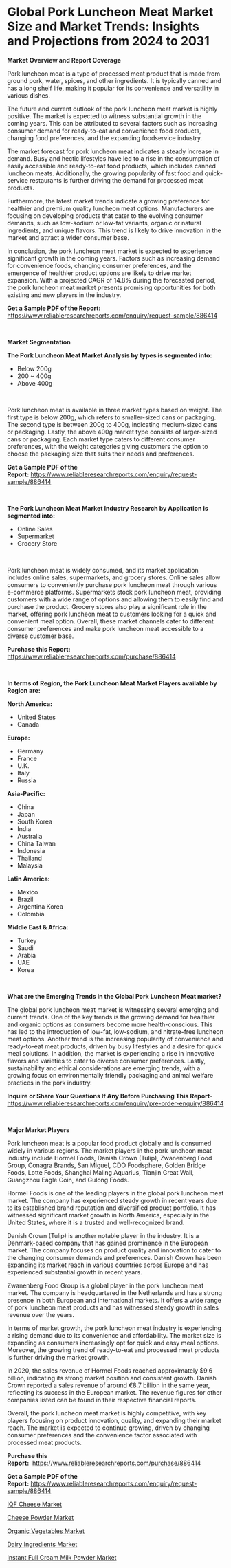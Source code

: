 <p><h1>Global Pork Luncheon Meat Market Size and Market Trends: Insights and Projections from 2024 to 2031</h1></p><p><strong>Market Overview and Report Coverage</strong></p>
<p><p>Pork luncheon meat is a type of processed meat product that is made from ground pork, water, spices, and other ingredients. It is typically canned and has a long shelf life, making it popular for its convenience and versatility in various dishes.</p><p>The future and current outlook of the pork luncheon meat market is highly positive. The market is expected to witness substantial growth in the coming years. This can be attributed to several factors such as increasing consumer demand for ready-to-eat and convenience food products, changing food preferences, and the expanding foodservice industry.</p><p>The market forecast for pork luncheon meat indicates a steady increase in demand. Busy and hectic lifestyles have led to a rise in the consumption of easily accessible and ready-to-eat food products, which includes canned luncheon meats. Additionally, the growing popularity of fast food and quick-service restaurants is further driving the demand for processed meat products.</p><p>Furthermore, the latest market trends indicate a growing preference for healthier and premium quality luncheon meat options. Manufacturers are focusing on developing products that cater to the evolving consumer demands, such as low-sodium or low-fat variants, organic or natural ingredients, and unique flavors. This trend is likely to drive innovation in the market and attract a wider consumer base.</p><p>In conclusion, the pork luncheon meat market is expected to experience significant growth in the coming years. Factors such as increasing demand for convenience foods, changing consumer preferences, and the emergence of healthier product options are likely to drive market expansion. With a projected CAGR of 14.8% during the forecasted period, the pork luncheon meat market presents promising opportunities for both existing and new players in the industry.</p></p>
<p><strong>Get a Sample PDF of the Report:</strong> <a href="https://www.reliableresearchreports.com/enquiry/request-sample/886414">https://www.reliableresearchreports.com/enquiry/request-sample/886414</a></p>
<p>&nbsp;</p>
<p><strong>Market Segmentation</strong></p>
<p><strong>The Pork Luncheon Meat Market Analysis by types is segmented into:</strong></p>
<p><ul><li>Below 200g</li><li>200 ~ 400g</li><li>Above 400g</li></ul></p>
<p>&nbsp;</p>
<p><p>Pork luncheon meat is available in three market types based on weight. The first type is below 200g, which refers to smaller-sized cans or packaging. The second type is between 200g to 400g, indicating medium-sized cans or packaging. Lastly, the above 400g market type consists of larger-sized cans or packaging. Each market type caters to different consumer preferences, with the weight categories giving customers the option to choose the packaging size that suits their needs and preferences.</p></p>
<p><strong>Get a Sample PDF of the Report:</strong>&nbsp;<a href="https://www.reliableresearchreports.com/enquiry/request-sample/886414">https://www.reliableresearchreports.com/enquiry/request-sample/886414</a></p>
<p>&nbsp;</p>
<p><strong>The Pork Luncheon Meat Market Industry Research by Application is segmented into:</strong></p>
<p><ul><li>Online Sales</li><li>Supermarket</li><li>Grocery Store</li></ul></p>
<p>&nbsp;</p>
<p><p>Pork luncheon meat is widely consumed, and its market application includes online sales, supermarkets, and grocery stores. Online sales allow consumers to conveniently purchase pork luncheon meat through various e-commerce platforms. Supermarkets stock pork luncheon meat, providing customers with a wide range of options and allowing them to easily find and purchase the product. Grocery stores also play a significant role in the market, offering pork luncheon meat to customers looking for a quick and convenient meal option. Overall, these market channels cater to different consumer preferences and make pork luncheon meat accessible to a diverse customer base.</p></p>
<p><strong>Purchase this Report:</strong>&nbsp; <a href="https://www.reliableresearchreports.com/purchase/886414">https://www.reliableresearchreports.com/purchase/886414</a></p>
<p>&nbsp;</p>
<p><strong>In terms of Region, the Pork Luncheon Meat Market Players available by Region are:</strong></p>
<p>
    <p> <strong> North America: </strong>
        <ul>
            <li>United States</li>
            <li>Canada</li>
        </ul>
        </p> 
    <p> <strong> Europe: </strong>
        <ul>
            <li>Germany</li>
            <li>France</li>
            <li>U.K.</li>
            <li>Italy</li>
            <li>Russia</li>
        </ul>
        </p> 
    <p> <strong> Asia-Pacific: </strong>
        <ul>
            <li>China</li>
            <li>Japan</li>
            <li>South Korea</li>
            <li>India</li>
            <li>Australia</li>
            <li>China Taiwan</li>
            <li>Indonesia</li>
            <li>Thailand</li>
            <li>Malaysia</li>
        </ul>
        </p> 
    <p> <strong> Latin America: </strong>
        <ul>
            <li>Mexico</li>
            <li>Brazil</li>
            <li>Argentina Korea</li>
            <li>Colombia</li>
        </ul>
        </p> 
    <p> <strong> Middle East & Africa: </strong>
        <ul>
            <li>Turkey</li>
            <li>Saudi</li>
            <li>Arabia</li>
            <li>UAE</li>
            <li>Korea</li>
        </ul>
    </p>
    </p>
<p>&nbsp;</p>
<p><strong>What are the Emerging Trends in the Global Pork Luncheon Meat market?</strong></p>
<p><p>The global pork luncheon meat market is witnessing several emerging and current trends. One of the key trends is the growing demand for healthier and organic options as consumers become more health-conscious. This has led to the introduction of low-fat, low-sodium, and nitrate-free luncheon meat options. Another trend is the increasing popularity of convenience and ready-to-eat meat products, driven by busy lifestyles and a desire for quick meal solutions. In addition, the market is experiencing a rise in innovative flavors and varieties to cater to diverse consumer preferences. Lastly, sustainability and ethical considerations are emerging trends, with a growing focus on environmentally friendly packaging and animal welfare practices in the pork industry.</p></p>
<p><strong>Inquire or Share Your Questions If Any Before Purchasing This Report</strong>- <a href="https://www.reliableresearchreports.com/enquiry/pre-order-enquiry/886414">https://www.reliableresearchreports.com/enquiry/pre-order-enquiry/886414</a></p>
<p>&nbsp;</p>
<p><strong>Major Market Players</strong></p>
<p><p>Pork luncheon meat is a popular food product globally and is consumed widely in various regions. The market players in the pork luncheon meat industry include Hormel Foods, Danish Crown (Tulip), Zwanenberg Food Group, Conagra Brands, San Miguel, CDO Foodsphere, Golden Bridge Foods, Lotte Foods, Shanghai Maling Aquarius, Tianjin Great Wall, Guangzhou Eagle Coin, and Gulong Foods.</p><p>Hormel Foods is one of the leading players in the global pork luncheon meat market. The company has experienced steady growth in recent years due to its established brand reputation and diversified product portfolio. It has witnessed significant market growth in North America, especially in the United States, where it is a trusted and well-recognized brand.</p><p>Danish Crown (Tulip) is another notable player in the industry. It is a Denmark-based company that has gained prominence in the European market. The company focuses on product quality and innovation to cater to the changing consumer demands and preferences. Danish Crown has been expanding its market reach in various countries across Europe and has experienced substantial growth in recent years.</p><p>Zwanenberg Food Group is a global player in the pork luncheon meat market. The company is headquartered in the Netherlands and has a strong presence in both European and international markets. It offers a wide range of pork luncheon meat products and has witnessed steady growth in sales revenue over the years.</p><p>In terms of market growth, the pork luncheon meat industry is experiencing a rising demand due to its convenience and affordability. The market size is expanding as consumers increasingly opt for quick and easy meal options. Moreover, the growing trend of ready-to-eat and processed meat products is further driving the market growth.</p><p>In 2020, the sales revenue of Hormel Foods reached approximately $9.6 billion, indicating its strong market position and consistent growth. Danish Crown reported a sales revenue of around €8.7 billion in the same year, reflecting its success in the European market. The revenue figures for other companies listed can be found in their respective financial reports.</p><p>Overall, the pork luncheon meat market is highly competitive, with key players focusing on product innovation, quality, and expanding their market reach. The market is expected to continue growing, driven by changing consumer preferences and the convenience factor associated with processed meat products.</p></p>
<p><strong>Purchase this Report:</strong>&nbsp;&nbsp;<a href="https://www.reliableresearchreports.com/purchase/886414">https://www.reliableresearchreports.com/purchase/886414</a></p>
<p></p>
<p><strong>Get a Sample PDF of the Report:</strong>&nbsp;<a href="https://www.reliableresearchreports.com/enquiry/request-sample/886414">https://www.reliableresearchreports.com/enquiry/request-sample/886414</a></p>
<p><p><a href="https://github.com/lababdou/Market-Research-Report-List-1/blob/main/iqf-cheese-market.md">IQF Cheese Market</a></p><p><a href="https://github.com/antony131rp/Market-Research-Report-List-1/blob/main/cheese-powder-market.md">Cheese Powder Market</a></p><p><a href="https://github.com/bracarafogo/Market-Research-Report-List-1/blob/main/organic-vegetables-market.md">Organic Vegetables Market</a></p><p><a href="https://github.com/sougarounis/Market-Research-Report-List-1/blob/main/dairy-ingredients-market.md">Dairy Ingredients Market</a></p><p><a href="https://github.com/mohamedbakry57/Market-Research-Report-List-1/blob/main/instant-full-cream-milk-powder-market.md">Instant Full Cream Milk Powder Market</a></p></p>